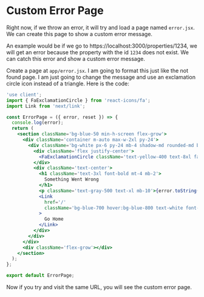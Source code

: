# Custom Error Page

Right now, if we throw an error, it will try and load a page named `error.jsx`. We can create this page to show a custom error message.

An example would be if we go to https://localhost:3000/properties/1234, we will get an error because the property with the id `1234` does not exist. We can catch this error and show a custom error message.

Create a page at `app/error.jsx`. I am going to format this just like the not found page. I am just going to change the message and use an exclamation circle icon instead of a triangle. Here is the code:

```jsx
'use client';
import { FaExclamationCircle } from 'react-icons/fa';
import Link from 'next/link';

const ErrorPage = ({ error, reset }) => {
  console.log(error);
  return (
    <section className='bg-blue-50 min-h-screen flex-grow'>
      <div className='container m-auto max-w-2xl py-24'>
        <div className='bg-white px-6 py-24 mb-4 shadow-md rounded-md border m-4 md:m-0'>
          <div className='flex justify-center'>
            <FaExclamationCircle className='text-yellow-400 text-8xl fa-5x' />
          </div>
          <div className='text-center'>
            <h1 className='text-3xl font-bold mt-4 mb-2'>
              Something Went Wrong
            </h1>
            <p className='text-gray-500 text-xl mb-10'>{error.toString()}</p>
            <Link
              href='/'
              className='bg-blue-700 hover:bg-blue-800 text-white font-bold py-4 px-6 rounded'
            >
              Go Home
            </Link>
          </div>
        </div>
      </div>
      <div className='flex-grow'></div>
    </section>
  );
};

export default ErrorPage;
```

Now if you try and visit the same URL, you will see the custom error page.
